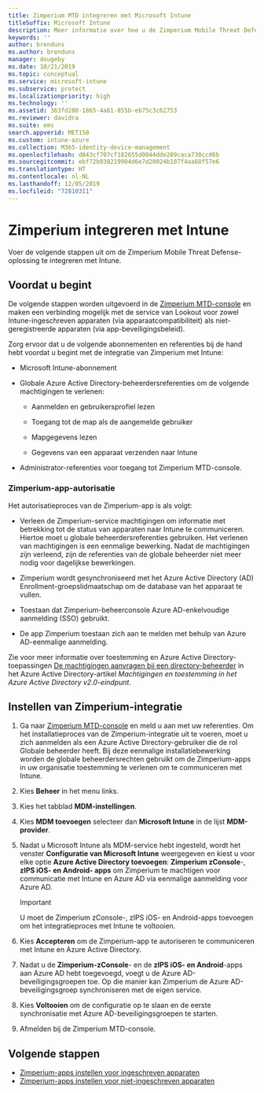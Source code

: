 ```yaml
---
title: Zimperium MTD integreren met Microsoft Intune
titleSuffix: Microsoft Intune
description: Meer informatie over hoe u de Zimperium Mobile Threat Defense-oplossing (MTD) instelt met Microsoft Intune om toegang tot uw bedrijfsresources met mobiele apparaten te beheren.
keywords: ''
author: brenduns
ms.author: brenduns
manager: dougeby
ms.date: 10/21/2019
ms.topic: conceptual
ms.service: microsoft-intune
ms.subservice: protect
ms.localizationpriority: high
ms.technology: ''
ms.assetid: 363fd280-1865-4a61-855b-eb75c3c62753
ms.reviewer: davidra
ms.suite: ems
search.appverid: MET150
ms.custom: intune-azure
ms.collection: M365-identity-device-management
ms.openlocfilehash: d843cf707cf182655d0044dde289caca730ccd6b
ms.sourcegitcommit: ebf72b038219904d6e7d20024b107f4aa68f57e6
ms.translationtype: HT
ms.contentlocale: nl-NL
ms.lasthandoff: 12/05/2019
ms.locfileid: "72810311"
---
```

# <a name="integrate-zimperium-with-intune"></a>Zimperium integreren met Intune

Voer de volgende stappen uit om de Zimperium Mobile Threat Defense-oplossing te integreren met Intune.

## <a name="before-you-begin"></a>Voordat u begint

De volgende stappen worden uitgevoerd in de [Zimperium MTD-console](https://www.zimperium.com/platform) en maken een verbinding mogelijk met de service van Lookout voor zowel Intune-ingeschreven apparaten (via apparaatcompatibiliteit) als niet-geregistreerde apparaten (via app-beveiligingsbeleid).

Zorg ervoor dat u de volgende abonnementen en referenties bij de hand hebt voordat u begint met de integratie van Zimperium met Intune:

- Microsoft Intune-abonnement

- Globale Azure Active Directory-beheerdersreferenties om de volgende machtigingen te verlenen:

  - Aanmelden en gebruikersprofiel lezen

  - Toegang tot de map als de aangemelde gebruiker

  - Mapgegevens lezen

  - Gegevens van een apparaat verzenden naar Intune

- Administrator-referenties voor toegang tot Zimperium MTD-console.

### <a name="zimperium-app-authorization"></a>Zimperium-app-autorisatie

Het autorisatieproces van de Zimperium-app is als volgt:

- Verleen de Zimperium-service machtigingen om informatie met betrekking tot de status van apparaten naar Intune te communiceren. Hiertoe moet u globale beheerdersreferenties gebruiken. Het verlenen van machtigingen is een eenmalige bewerking. Nadat de machtigingen zijn verleend, zijn de referenties van de globale beheerder niet meer nodig voor dagelijkse bewerkingen.

- Zimperium wordt gesynchroniseerd met het Azure Active Directory (AD) Enrollment-groepslidmaatschap om de database van het apparaat te vullen.

- Toestaan dat Zimperium-beheerconsole Azure AD-enkelvoudige aanmelding (SSO) gebruikt.

- De app Zimperium toestaan zich aan te melden met behulp van Azure AD-eenmalige aanmelding.

Zie voor meer informatie over toestemming en Azure Active Directory-toepassingen [De machtigingen aanvragen bij een directory-beheerder](https://docs.microsoft.com/azure/active-directory/develop/v2-permissions-and-consent#request-the-permissions-from-a-directory-admin) in het Azure Active Directory-artikel *Machtigingen en toestemming in het Azure Active Directory v2.0-eindpunt*.


## <a name="to-set-up-zimperium-integration"></a>Instellen van Zimperium-integratie

1. Ga naar [Zimperium MTD-console](https://www.zimperium.com/platform) en meld u aan met uw referenties. Om het installatieproces van de Zimperium-integratie uit te voeren, moet u zich aanmelden als een Azure Active Directory-gebruiker die de rol Globale beheerder heeft. Bij deze eenmalige installatiebewerking worden de globale beheerdersrechten gebruikt om de Zimperium-apps in uw organisatie toestemming te verlenen om te communiceren met Intune. 

2. Kies **Beheer** in het menu links.

3. Kies het tabblad **MDM-instellingen**.

4. Kies **MDM toevoegen** selecteer dan **Microsoft Intune** in de lijst **MDM-provider**.

5. Nadat u Microsoft Intune als MDM-service hebt ingesteld, wordt het venster **Configuratie van Microsoft Intune** weergegeven en kiest u voor elke optie **Azure Active Directory toevoegen**: **Zimperium zConsole**-, **zIPS iOS- en Android- apps** om Zimperium te machtigen voor communicatie met Intune en Azure AD via eenmalige aanmelding voor Azure AD.

    > [!IMPORTANT]  
    > U moet de Zimperium zConsole-, zIPS iOS- en Android-apps toevoegen om het integratieproces met Intune te voltooien.

6. Kies **Accepteren** om de Zimperium-app te autoriseren te communiceren met Intune en Azure Active Directory.

7. Nadat u de **Zimperium-zConsole**- en de **zIPS iOS- en Android**-apps aan Azure AD hebt toegevoegd, voegt u de Azure AD-beveiligingsgroepen toe. Op die manier kan Zimperium de Azure AD-beveiligingsgroep synchroniseren met de eigen service.

8. Kies **Voltooien** om de configuratie op te slaan en de eerste synchronisatie met Azure AD-beveiligingsgroepen te starten.

9. Afmelden bij de Zimperium MTD-console.

## <a name="next-steps"></a>Volgende stappen

- [Zimperium-apps instellen voor ingeschreven apparaten](mtd-apps-ios-app-configuration-policy-add-assign.md)
- [Zimperium-apps instellen voor niet-ingeschreven apparaten](~/protect/mtd-add-apps-unenrolled-devices.md)
